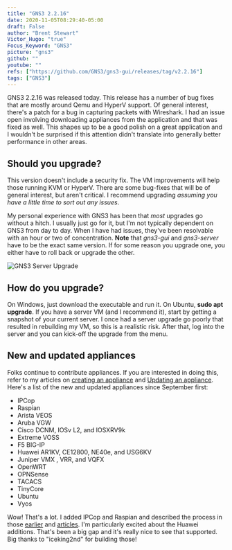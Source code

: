 ```yaml
---
title: "GNS3 2.2.16"
date: 2020-11-05T08:29:40-05:00
draft: False
author: "Brent Stewart"
Victor_Hugo: "true"
Focus_Keyword: "GNS3"
picture: "gns3"
github: ""
youtube: ""
refs: ["https://github.com/GNS3/gns3-gui/releases/tag/v2.2.16"]
tags: ["GNS3"]
---
```


GNS3 2.2.16 was released today. This release has a number of bug fixes that are mostly around Qemu and HyperV support. Of general interest, there's a patch for a bug in capturing packets with Wireshark. I had an issue open involving downloading appliances from the application and that was fixed as well. This shapes up to be a good polish on a great application and I wouldn't be surprised if this attention didn't translate into generally better performance in other areas.

## Should you upgrade?

This version doesn't include a security fix. The VM improvements will help those running KVM or HyperV. There are some bug-fixes that will be of general interest, but aren't critical. I recommend upgrading _assuming you have a little time to sort out any issues_.

My personal experience with GNS3 has been that _most_ upgrades go without a hitch. I usually just go for it, but I'm not typically dependent on GNS3 from day to day. When I have had issues, they've been resolvable with an hour or two of concentration. **Note** that _gns3-gui_ and _gns3-server_ have to be the exact same version. If for some reason you upgrade one, you either have to roll back or upgrade the other.

![GNS3 Server Upgrade](/GNS3ServerUpgrade.png#center)

## How do you upgrade?

On Windows, just download the executable and run it. On Ubuntu, **sudo apt upgrade**. If you have a server VM (and I recommend it), start by getting a snapshot of your current server. I once had a server upgrade go poorly that resulted in rebuilding my VM, so this is a realistic risk. After that, log into the server and you can kick-off the upgrade from the menu.

## New and updated appliances

Folks continue to contribute appliances. If you are interested in doing this, refer to my articles on [creating an appliance](/posts/Creating_GNS3_appliance) and [Updating an appliance](/posts/UpdatingGNS3Appliances). Here's a list of the new and updated appliances since September first:

- IPCop
- Raspian
- Arista VEOS
- Aruba VGW
- Cisco DCNM, IOSv L2, and IOSXRV9k
- Extreme VOSS
- F5 BIG-IP
- Huawei AR1KV, CE12800, NE40e, and USG6KV
- Juniper VMX , VRR, and VQFX
- OpenWRT
- OPNSense
- TACACS
- TinyCore
- Ubuntu
- Vyos

Wow! That's a lot. I added IPCop and Raspian and described the process in those [earlier](/posts/Creating_GNS3_appliance) and [articles](/posts/UpdatingGNS3Appliances). I'm particularly excited about the Huawei additions. That's been a big gap and it's really nice to see that supported. Big thanks to "iceking2nd" for building those!

